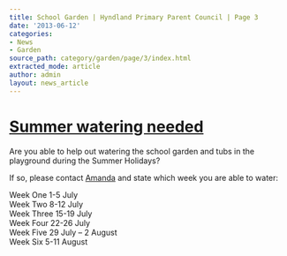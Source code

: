 ```yaml
---
title: School Garden | Hyndland Primary Parent Council | Page 3
date: '2013-06-12'
categories:
- News
- Garden
source_path: category/garden/page/3/index.html
extracted_mode: article
author: admin
layout: news_article
---
```


# [Summer watering needed](/news/summer-watering-needed/)


Are you able to help out watering the school garden and tubs in the playground during the Summer Holidays?

If so, please contact [Amanda](mailto:njstorey@globalnet.co.uk) and state which week you are able to water:

Week One 1-5 July  
Week Two 8-12 July  
Week Three 15-19 July  
Week Four 22-26 July  
Week Five 29 July – 2 August  
Week Six 5-11 August
